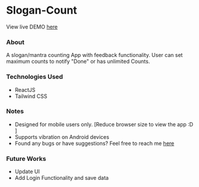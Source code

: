 <h1>Slogan-Count</h1>

View live DEMO <a href="https://slogan.akhilkumar.dev/">here</a>

<h3>About</h3>

<p>A slogan/mantra counting App with feedback functionality. User can set maximum counts to notify "Done" or has unlimited Counts.</p>

<h3>Technologies Used</h3>

* ReactJS
* Tailwind CSS

<h3>Notes</h3>

* Designed for mobile users only. [Reduce browser size to view the app :D ]
* Supports vibration on Android devices
* Found any bugs or have suggestions? Feel free to reach me <a href="https://akhilkumar.ga/">here</a>

<h3>Future Works</h3>

* Update UI
* Add Login Functionality and save data
